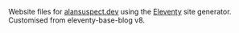 Website files for [alansuspect.dev](https://alansuspect.dev) using the [Eleventy](https://www.11ty.dev/) site generator. Customised from eleventy-base-blog v8.